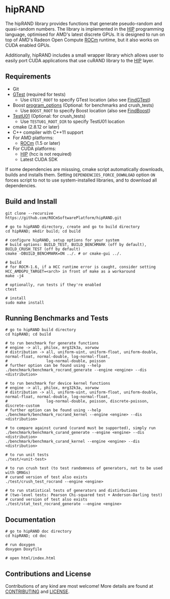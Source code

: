 # hipRAND

The hipRAND library provides functions that generate pseudo-random and quasi-random numbers.
The library is implemented in the [HIP](https://github.com/ROCm-Developer-Tools/HIP)
programming language, optimised for AMD's latest discrete GPUs. It is designed to run on top
of AMD's Radeon Open Compute [ROCm](https://rocm.github.io/) runtime, but it also works
on CUDA enabled GPUs.

Additionally, hipRAND includes a small wrapper library which allows user to easily port CUDA
applications that use cuRAND library to the [HIP](https://github.com/ROCm-Developer-Tools/HIP)
layer.

## Requirements

* Git
* [GTest](https://github.com/google/googletest) (required for tests)
  * Use `GTEST_ROOT` to specify GTest location (also see [FindGTest](https://cmake.org/cmake/help/latest/module/FindGTest.html))
* Boost [program_options](https://github.com/boostorg/program_options) (Optional: for benchmarks and crush_tests)
  * Use `BOOST_ROOT` to specify Boost location (also see [FindBoost](https://cmake.org/cmake/help/latest/module/FindBoost.html))
* [TestU01](http://simul.iro.umontreal.ca/testu01/tu01.html) (Optional: for crush_tests)
  * Use `TESTU01_ROOT_DIR` to specify TestU01 location
* cmake (2.8.12 or later)
* C++ compiler with C++11 support
* For AMD platforms:
    * [ROCm](https://rocm.github.io/install.html) (1.5 or later)
* For CUDA platforms:
    * [HIP](https://github.com/ROCm-Developer-Tools/HIP) (hcc is not required)
    * Latest CUDA SDK

If some dependencies are misssing, cmake script automatically downloads, builds and
installs them. Setting `DEPENDENCIES_FORCE_DOWNLOAD` option `ON` forces script to
not to use system-installed libraries, and to download all dependencies.

## Build and Install

```
git clone --recursive https://github.com/ROCmSoftwarePlatform/hipRAND.git

# go to hipRAND directory, create and go to build directory
cd hipRAND; mkdir build; cd build

# configure hipRAND, setup options for your system
# build options: BUILD_TEST, BUILD_BENCHMARK (off by default), BUILD_CRUSH_TEST (off by default)
cmake -DBUILD_BENCHMARK=ON ../. # or cmake-gui ../.

# build
# for ROCM-1.6, if a HCC runtime error is caught, consider setting HCC_AMDGPU_TARGET=<arch> in front of make as a workaround
make -j4

# optionally, run tests if they're enabled
ctest

# install
sudo make install
```

## Running Benchmarks and Tests

```
# go to hipRAND build directory
cd hipRAND; cd build

# to run benchmark for generate functions
# engine -> all, philox, mrg32k3a, xorwow
# distribution -> all, uniform-uint, uniform-float, uniform-double, normal-float, normal-double, log-normal-float,
#                 log-normal-double, poisson
# further option can be found using --help
./benchmark/benchmark_rocrand_generate --engine <engine> --dis <distribution>

# to run benchmark for device kernel functions
# engine -> all, philox, mrg32k3a, xorwow
# distribution -> all, uniform-uint, uniform-float, uniform-double, normal-float, normal-double, log-normal-float,
#                 log-normal-double, poisson, discrete-poisson, discrete-custom
# further option can be found using --help
./benchmark/benchmark_rocrand_kernel --engine <engine> --dis <distribution>

# to compare against curand (curand must be supported), simply run
./benchmark/benchmark_curand_generate --engine <engine> --dis <distribution>
./benchmark/benchmark_curand_kernel --engine <engine> --dis <distribution>

# to run unit tests
./test/<unit-test>

# to run crush test (to test randomness of generators, not to be used with QRNGs)
# curand version of test also exists
./test/crush_test_rocrand --engine <engine>

# to run statistical tests of generators and distirbutions
# (two-level tests: Pearson Chi-squared test + Anderson-Darling test)
# curand version of test also exists
./test/stat_test_rocrand_generate --engine <engine>
```

## Documentation

```
# go to hipRAND doc directory
cd hipRAND; cd doc

# run doxygen
doxygen Doxyfile

# open html/index.html

```

## Contributions and License

Contributions of any kind are most welcome! More details are found
at [CONTRIBUTING](./CONTRIBUTING.md) and [LICENSE](./LICENSE.txt).
